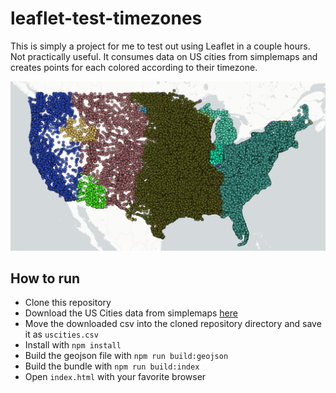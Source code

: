 # leaflet-test-timezones
This is simply a project for me to test out using Leaflet in a couple hours. Not practically useful. It consumes data on US cities from simplemaps and creates points for each colored according to their timezone.

![Example display of the generated map](example.png "Example")

## How to run
- Clone this repository
- Download the US Cities data from simplemaps [here](https://simplemaps.com/data/us-cities)
- Move the downloaded csv into the cloned repository directory and save it as `uscities.csv`
- Install with `npm install`
- Build the geojson file with `npm run build:geojson`
- Build the bundle with `npm run build:index`
- Open `index.html` with your favorite browser
